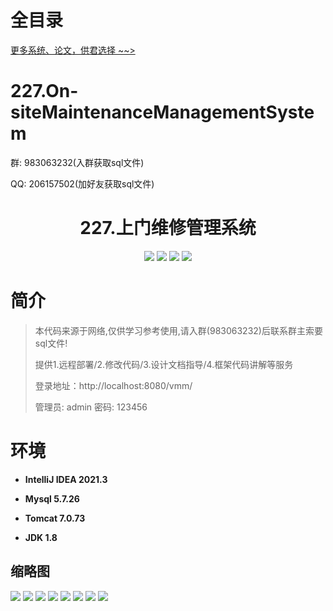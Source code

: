 # 全目录

[更多系统、论文，供君选择 ~~>](https://www.bitwise.net.cn)

# 227.On-siteMaintenanceManagementSystem

<p>群: 983063232(入群获取sql文件)</p>
<p>QQ: 206157502(加好友获取sql文件)</p>

<p><h1 align="center">227.上门维修管理系统</h1></p>


<p align="center">
	<img src="https://img.shields.io/badge/jdk-1.8-orange.svg"/>
    <img src="https://img.shields.io/badge/spring-5.x-lightgrey.svg"/>
    <img src="https://img.shields.io/badge/springmvc-3.x-blue.svg"/>
    <img src="https://img.shields.io/badge/mybatis-5.x-yellow.svg"/>
</p>

# 简介

> 本代码来源于网络,仅供学习参考使用,请入群(983063232)后联系群主索要sql文件!
>
> 提供1.远程部署/2.修改代码/3.设计文档指导/4.框架代码讲解等服务
>
> 登录地址：http://localhost:8080/vmm/
>
> 管理员: admin   密码: 123456
>

# 环境

- <b>IntelliJ IDEA 2021.3</b>

- <b>Mysql 5.7.26</b>

- <b>Tomcat 7.0.73</b>

- <b>JDK 1.8</b>




## 缩略图

![](https://bitwise.oss-cn-heyuan.aliyuncs.com/2024/9/10/127dd181-e2fd-4b5d-b6a5-413303dd9ba7.png)
![](https://bitwise.oss-cn-heyuan.aliyuncs.com/2024/9/10/ff46ad6a-5ac2-4701-bd1c-72263e0d8f9b.png)
![](https://bitwise.oss-cn-heyuan.aliyuncs.com/2024/9/10/5049f744-5d78-4a4c-9025-f49ca14b8975.png)
![](https://bitwise.oss-cn-heyuan.aliyuncs.com/2024/9/10/7fd58c06-c6ad-40ab-9f8e-2632b778de51.png)
![](https://bitwise.oss-cn-heyuan.aliyuncs.com/2024/9/10/ff945382-cadf-4c93-a1b5-5a8c9f078655.png)
![](https://bitwise.oss-cn-heyuan.aliyuncs.com/2024/9/10/f7dfcb5c-0523-41f9-a1b6-9cdfb50d688c.png)
![](https://bitwise.oss-cn-heyuan.aliyuncs.com/2024/9/10/55e6f3ea-27b9-4e15-ad85-5d88f44c1d82.png)
![](https://bitwise.oss-cn-heyuan.aliyuncs.com/2024/9/10/e184716a-80cf-4d88-a1da-cc2cddd9c8f8.png)


